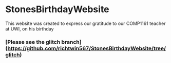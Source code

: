 # StonesBirthdayWebsite
This website was created to express our gratitude to our COMP1161 teacher at UWI, on his birthday

### [Please see the glitch branch] (https://github.com/richtwin567/StonesBirthdayWebsite/tree/glitch)
